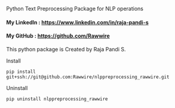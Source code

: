 Python Text Preprocessing Package for NLP operations

#### My LinkedIn : https://www.linkedin.com/in/raja-pandi-s
#### My GitHub : https://github.com/Rawwire

This python package is Created by Raja Pandi S.

Install

`pip install git+ssh://git@github.com:Rawwire/nlppreprocessing_rawwire.git`

Uninstall

`pip uninstall nlppreprocessing_rawwire`